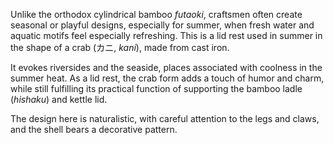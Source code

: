 Unlike the orthodox cylindrical bamboo *futaoki*, craftsmen often create seasonal or playful designs, especially for summer, when fresh water and aquatic motifs feel especially refreshing. This is a lid rest used in summer in the shape of a crab (カニ, *kani*), made from cast iron.

It evokes riversides and the seaside, places associated with coolness in the summer heat. As a lid rest, the crab form adds a touch of humor and charm, while still fulfilling its practical function of supporting the bamboo ladle (*hishaku*) and kettle lid.

The design here is naturalistic, with careful attention to the legs and claws, and the shell bears a decorative pattern.
